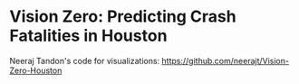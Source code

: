 # Vision Zero: Predicting Crash Fatalities in Houston

Neeraj Tandon's code for visualizations: https://github.com/neerajt/Vision-Zero-Houston
